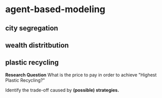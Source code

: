 # agent-based-modeling

## city segregation

## wealth distritbution

## plastic recycling
**Research Question**
What is the price to pay in order to achieve "Highest Plastic Recycling?"

Identify the trade-off caused by **(possible) strategies.**
